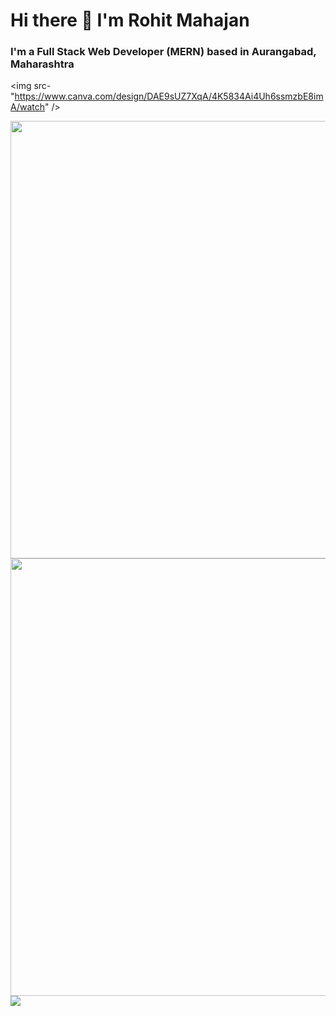  # Hi there 👋 I'm Rohit Mahajan

### I'm a Full Stack Web Developer (MERN) based in Aurangabad, Maharashtra


<img src-"https://www.canva.com/design/DAE9sUZ7XqA/4K5834Ai4Uh6ssmzbE8imA/watch" />

<img src="https://github-readme-stats.vercel.app/api?username=R4rohitm&show_icons=true&theme=city_lights" width="700">

<img src="https://github-readme-streak-stats.herokuapp.com?user=R4rohitm&theme=city-lights&date_format=M%20j%5B%2C%20Y%5D&fire=DD1919&dates=DDDDD5" width="700"/>

<img src="https://github-readme-stats.vercel.app/api/top-langs/?username=R4rohitm&layout=compact" />

<!--
**R4rohitm/R4rohitm** is a ✨ _special_ ✨ repository because its `README.md` (this file) appears on your GitHub profile.

Here are some ideas to get you started:

- 🔭 I’m currently working on ...
- 🌱 I’m currently learning ...
- 👯 I’m looking to collaborate on ...
- 🤔 I’m looking for help with ...
- 💬 Ask me about ...
- 📫 How to reach me: ...
- 😄 Pronouns: ...
- ⚡ Fun fact: ...
-->
